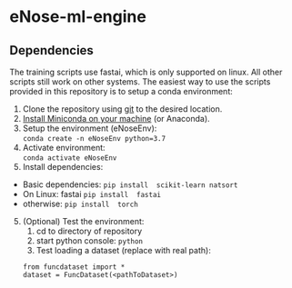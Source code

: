 # eNose-ml-engine

## Dependencies
The training scripts use fastai, which is only supported on linux. All other scripts still work on other systems. The easiest way to use the scripts provided in this repository is to setup a conda environment:
1) Clone the repository using [git](https://git-scm.com/) to the desired location.
2) [Install Miniconda on your machine](https://docs.conda.io/en/latest/miniconda.html) (or Anaconda).
2) Setup the environment (eNoseEnv): <br>
```conda create -n eNoseEnv python=3.7```
3) Activate environment: <br>
```conda activate eNoseEnv```
4) Install dependencies:
- Basic dependencies:
    ```pip install  scikit-learn natsort```
- On Linux: fastai
    ```pip install  fastai```
- otherwise:
    ```pip install  torch```

5) (Optional) Test the environment:
    1) cd to directory of repository
    2) start python console: ```python```
    3) Test loading a dataset (replace <pathToDataset> with real path):
    ```
    from funcdataset import *
    dataset = FuncDataset(<pathToDataset>)
    ```
    
    
